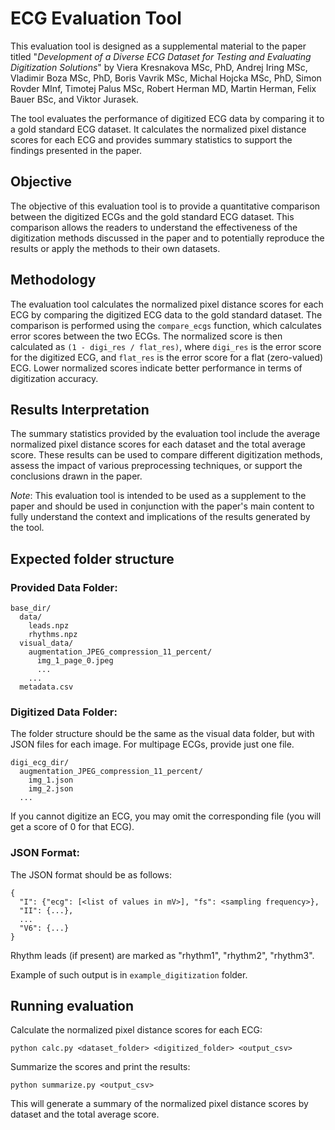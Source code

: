 # ECG Evaluation Tool
This evaluation tool is designed as a supplemental material to the paper titled 
"_Development of a Diverse ECG Dataset for Testing and Evaluating Digitization Solutions_" by Viera Kresnakova MSc, PhD, 
Andrej Iring MSc, Vladimir Boza MSc, PhD, Boris Vavrik MSc, Michal Hojcka MSc, PhD, Simon Rovder MInf, Timotej Palus MSc,
Robert Herman MD, Martin Herman, Felix Bauer BSc, and Viktor Jurasek. 

The tool evaluates the performance of digitized ECG data by comparing it to a 
gold standard ECG dataset. It calculates the normalized pixel distance scores for each 
ECG and provides summary statistics to support the findings presented in the paper.

## Objective
The objective of this evaluation tool is to provide a quantitative comparison between the 
digitized ECGs and the gold standard ECG dataset. This comparison allows the readers to 
understand the effectiveness of the digitization methods discussed in the paper and to potentially reproduce the results
or apply the methods to their own datasets.

## Methodology
The evaluation tool calculates the normalized pixel distance scores for each ECG by comparing the digitized ECG data to
the gold standard dataset. The comparison is performed using the `compare_ecgs` function, which calculates error scores 
between the two ECGs. The normalized score is then calculated as `(1 - digi_res / flat_res)`, where `digi_res` is 
the error score for the digitized ECG, and `flat_res` is the error score for a flat (zero-valued) ECG. 
Lower normalized scores indicate better performance in terms of digitization accuracy.

## Results Interpretation
The summary statistics provided by the evaluation tool include the average normalized pixel distance scores for 
each dataset and the total average score. These results can be used to compare different digitization methods, 
assess the impact of various preprocessing techniques, or support the conclusions drawn in the paper.

_Note_: This evaluation tool is intended to be used as a supplement to the paper and should be used in conjunction 
with the paper's main content to fully understand the context and implications of the results generated by the tool.

## Expected folder structure

### Provided Data Folder:

```
base_dir/
  data/
    leads.npz
    rhythms.npz
  visual_data/
    augmentation_JPEG_compression_11_percent/
      img_1_page_0.jpeg
      ...
    ...
  metadata.csv
```
### Digitized Data Folder:

The folder structure should be the same as the visual data folder, but with JSON files for each image. 
For multipage ECGs, provide just one file.

```
digi_ecg_dir/
  augmentation_JPEG_compression_11_percent/
    img_1.json
    img_2.json
  ...
```

If you cannot digitize an ECG, you may omit the corresponding file (you will get a score of 0 for that ECG).

### JSON Format:

The JSON format should be as follows:

```
{
  "I": {"ecg": [<list of values in mV>], "fs": <sampling frequency>},
  "II": {...},
  ...
  "V6": {...}
}
```

Rhythm leads (if present) are marked as "rhythm1", "rhythm2", "rhythm3".

Example of such output is in `example_digitization` folder.

## Running evaluation
Calculate the normalized pixel distance scores for each ECG:

`python calc.py <dataset_folder> <digitized_folder> <output_csv>`

Summarize the scores and print the results:

`python summarize.py <output_csv>`

This will generate a summary of the normalized pixel distance scores by dataset and the total average score.




